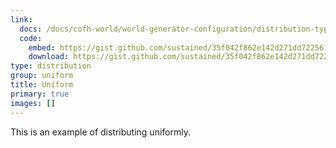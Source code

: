```yaml
---
link:
  docs: /docs/cofh-world/world-generator-configuration/distribution-types/uniform/
  code:
    embed: https://gist.github.com/sustained/35f042f862e142d271dd72256184bb78.js
    download: https://gist.github.com/sustained/35f042f862e142d271dd72256184bb78/archive/652d23d977c0a72775d900ae3ba1dd9f0c75235a.zip
type: distribution
group: uniform
title: Uniform
primary: true
images: []
---
```


This is an example of distributing uniformly.
